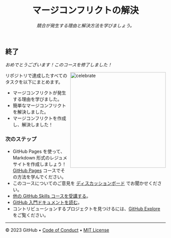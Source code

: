 <header>

<!--
<<< 作成者メモ: コースヘッダー >>>
1280×640 の画像、文頭大文字で書かれたコースタイトル、そして強調された簡潔な説明を含めてください。
リポジトリ設定で、テンプレートリポジトリを有効にし、1280×640 のソーシャル画像を追加し、ヘッドブランチを自動削除してください。
オープンソースライセンスを追加してください。GitHub は MIT ライセンスを使用しています。
-->

# マージコンフリクトの解決

_競合が発生する理由と解決方法を学びましょう。_

</header>

<!--
<<< 著者注: 終了 >>>
学習内容を復習し、フィードバックを求め、次のステップを提示してください。
-->

## 終了

_おめでとうございます！このコースを修了しました！_

<img src=https://octodex.github.com/images/benevocats.jpg alt=celebrate width=300 align=right>

リポジトリで達成したすべてのタスクを以下にまとめます。

- マージコンフリクトが発生する理由を学びました。
- 簡単なマージコンフリクトを解決しました。
- マージコンフリクトを作成し、解決しました！

### 次のステップ

- GitHub Pages を使って、Markdown 形式のレジュメサイトを作成しましょう！[GitHub Pages](https://github.com/skills/github-pages) コースでその方法を学んでください。
- このコースについてのご意見を [ディスカッションボード](https://github.com/orgs/skills/discussions/categories/resolve-merge-conflicts) でお聞かせください。
- [他の GitHub Skills コースを受講する](https://github.com/skills)。
- [GitHub 入門ドキュメントを読む](https://docs.github.com/en/get-started)。
- コントリビューションするプロジェクトを見つけるには、[GitHub Explore](https://github.com/explore) をご覧ください。

<footer>

<!--
  <<< Author notes: Footer >>>
  Add a link to get support, GitHub status page, code of conduct, license link.
-->

---

&copy; 2023 GitHub &bull; [Code of Conduct](https://www.contributor-covenant.org/version/2/1/code_of_conduct/code_of_conduct.md) &bull; [MIT License](https://gh.io/mit)

</footer>

